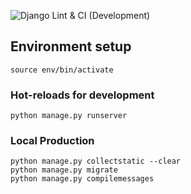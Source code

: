 ![Django Lint & CI (Development)](https://github.com/TrainerDex/backend/workflows/Django%20Lint%20&%20CI%20(Development)/badge.svg?branch=develop)

## Environment setup
```
source env/bin/activate
```

### Hot-reloads for development
```
python manage.py runserver
```

### Local Production
```
python manage.py collectstatic --clear
python manage.py migrate
python manage.py compilemessages
```
